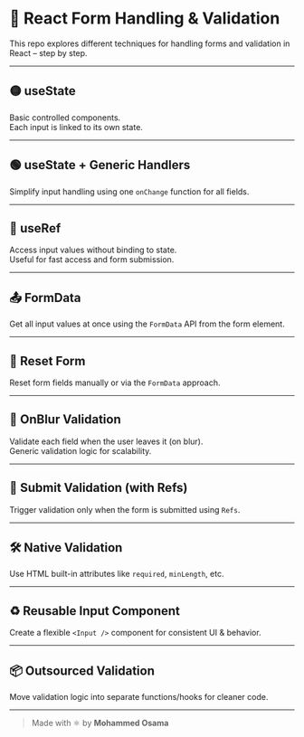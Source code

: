 # 🧪 React Form Handling & Validation

This repo explores different techniques for handling forms and validation in React – step by step.

---

## 🟡 useState  
Basic controlled components.  
Each input is linked to its own state.

---

## 🟢 useState + Generic Handlers  
Simplify input handling using one `onChange` function for all fields.

---

## 🔵 useRef  
Access input values without binding to state.  
Useful for fast access and form submission.

---

## 📤 FormData  
Get all input values at once using the `FormData` API from the form element.

---

## 🔁 Reset Form  
Reset form fields manually or via the `FormData` approach.

---

## 🧠 OnBlur Validation  
Validate each field when the user leaves it (on blur).  
Generic validation logic for scalability.

---

## 🧪 Submit Validation (with Refs)  
Trigger validation only when the form is submitted using `Refs`.

---

## 🛠️ Native Validation  
Use HTML built-in attributes like `required`, `minLength`, etc.

---

## ♻️ Reusable Input Component  
Create a flexible `<Input />` component for consistent UI & behavior.

---

## 📦 Outsourced Validation  
Move validation logic into separate functions/hooks for cleaner code.

---

> Made with ⚛️ by **Mohammed Osama**
